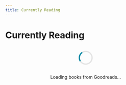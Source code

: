 ```yaml
---
title: Currently Reading
---
```

# Currently Reading

<div id="reading-container">
  <div id="loading-message" class="loading-spinner">
    <div class="spinner"></div>
    <p>Loading books from Goodreads...</p>
  </div>
  <div id="error-message" style="display: none;">
    <div class="error-container">
      <i class="fas fa-exclamation-circle"></i>
      <p>Unable to load books from Goodreads. Please try again later or <a href="https://www.goodreads.com/review/list/78282943-dan-katri?shelf=currently-reading" target="_blank">visit Goodreads directly</a>.</p>
    </div>
  </div>
  <div id="books-container" style="display: none;">
    <!-- Books will be inserted here dynamically -->
  </div>
</div>

<script>
document.addEventListener('DOMContentLoaded', function() {
  const booksContainer = document.getElementById('books-container');
  const loadingMessage = document.getElementById('loading-message');
  const errorMessage = document.getElementById('error-message');

  // Create a proxy URL to avoid CORS issues when fetching from Goodreads
  const goodreadsUrl = 'https://www.goodreads.com/review/list/78282943-dan-katri?shelf=currently-reading';
  const proxyUrl = 'https://api.allorigins.win/raw?url=' + encodeURIComponent(goodreadsUrl);

  fetch(proxyUrl)
    .then(response => {
      if (!response.ok) {
        throw new Error('Network response was not ok');
      }
      return response.text();
    })
    .then(html => {
      // Parse the HTML string
      const parser = new DOMParser();
      const doc = parser.parseFromString(html, 'text/html');
      
      // Find the book elements in the Goodreads page
      const bookElements = doc.querySelectorAll('.bookalike, .review');
      
      if (bookElements.length === 0) {
        throw new Error('No books found');
      }
      
      // Create HTML for each book
      bookElements.forEach(bookElement => {
        // Extract book information - try multiple selectors to be resilient to Goodreads HTML structure changes
        const coverImg = bookElement.querySelector('.cover img, .book_cover img, .bookCover img');
        const titleElement = bookElement.querySelector('.title a, .bookTitle, .book_title a');
        const authorElement = bookElement.querySelector('.author a, .authorName a, .bookAuthor a');
        const progressElement = bookElement.querySelector('.shelf-status, .reading-status');
        
        if (coverImg && titleElement && authorElement) {
          const bookUrl = titleElement.href.startsWith('http') ? titleElement.href : `https://www.goodreads.com${titleElement.href}`;
          const title = titleElement.textContent.trim();
          const author = authorElement.textContent.trim();
          const coverSrc = coverImg.src;
          const progress = progressElement ? progressElement.textContent.trim() : '';
          
          // Create book card HTML
          const bookCard = document.createElement('div');
          bookCard.className = 'book-card';
          bookCard.innerHTML = `
            <div class="book-cover">
              <a href="${bookUrl}" target="_blank">
                <img src="${coverSrc}" alt="${title} cover">
              </a>
            </div>
            <div class="book-details">
              <h3 class="book-title">
                <a href="${bookUrl}" target="_blank">${title}</a>
              </h3>
              <p class="book-author">${author}</p>
              ${progress ? `<p class="book-progress">${progress}</p>` : ''}
            </div>
          `;
          
          booksContainer.appendChild(bookCard);
        }
      });
      
      // Show the books container
      loadingMessage.style.display = 'none';
      booksContainer.style.display = 'flex';
    })
    .catch(error => {
      console.error('Error fetching books from Goodreads:', error);
      loadingMessage.style.display = 'none';
      errorMessage.style.display = 'block';
    });
});
</script>

<style>
#reading-container {
  margin-top: 2rem;
}

#books-container {
  display: flex;
  flex-wrap: wrap;
  gap: 2rem;
  margin-top: 2rem;
  justify-content: flex-start;
}

.book-card {
  width: 100%;
  max-width: 300px;
  border: 1px solid #ddd;
  border-radius: 8px;
  padding: 1.5rem;
  box-shadow: 0 4px 8px rgba(0,0,0,0.1);
  display: flex;
  flex-direction: column;
  transition: transform 0.3s ease, box-shadow 0.3s ease;
  background-color: #fff;
}

.book-card:hover {
  transform: translateY(-5px);
  box-shadow: 0 8px 16px rgba(0,0,0,0.1);
}

.book-cover {
  text-align: center;
  margin-bottom: 1rem;
}

.book-cover img {
  max-width: 150px;
  max-height: 225px;
  box-shadow: 0 4px 8px rgba(0,0,0,0.2);
}

.book-details {
  flex-grow: 1;
  display: flex;
  flex-direction: column;
}

.book-title {
  margin-top: 0;
  margin-bottom: 0.5rem;
  font-size: 1.25rem;
}

.book-author {
  margin-top: 0;
  margin-bottom: 0.5rem;
  font-style: italic;
  color: #666;
}

.book-progress {
  margin-top: auto;
  font-weight: bold;
  color: #0085A1;
}

@media (max-width: 768px) {
  #books-container {
    justify-content: center;
  }
  
  .book-card {
    max-width: 100%;
  }
}

.loading-spinner {
  display: flex;
  flex-direction: column;
  align-items: center;
  justify-content: center;
  margin: 2rem 0;
}

.spinner {
  border: 4px solid rgba(0, 0, 0, 0.1);
  width: 36px;
  height: 36px;
  border-radius: 50%;
  border-left-color: #0085A1;
  animation: spin 1s linear infinite;
  margin-bottom: 1rem;
}

@keyframes spin {
  0% {
    transform: rotate(0deg);
  }
  100% {
    transform: rotate(360deg);
  }
}

.error-container {
  padding: 1.5rem;
  border: 1px solid #ffcdd2;
  background-color: #ffebee;
  border-radius: 8px;
  color: #c62828;
  display: flex;
  align-items: center;
  margin: 2rem 0;
}

.error-container i {
  font-size: 1.5rem;
  margin-right: 1rem;
}

.error-container a {
  color: #c62828;
  text-decoration: underline;
}
</style>
